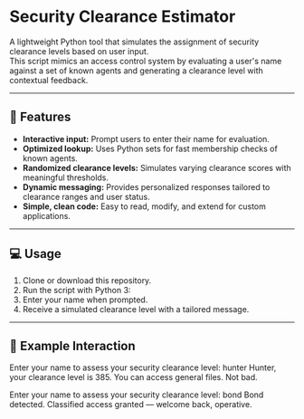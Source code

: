 # Security Clearance Estimator

A lightweight Python tool that simulates the assignment of security clearance levels based on user input.  
This script mimics an access control system by evaluating a user's name against a set of known agents and generating a clearance level with contextual feedback.

---

## 🚀 Features

- **Interactive input:** Prompt users to enter their name for evaluation.
- **Optimized lookup:** Uses Python sets for fast membership checks of known agents.
- **Randomized clearance levels:** Simulates varying clearance scores with meaningful thresholds.
- **Dynamic messaging:** Provides personalized responses tailored to clearance ranges and user status.
- **Simple, clean code:** Easy to read, modify, and extend for custom applications.

---

## 💻 Usage

1. Clone or download this repository.
2. Run the script with Python 3:
3. Enter your name when prompted.
4. Receive a simulated clearance level with a tailored message.

---

## 🎯 Example Interaction


Enter your name to assess your security clearance level: hunter
Hunter, your clearance level is 385. You can access general files. Not bad.

Enter your name to assess your security clearance level: bond
Bond detected. Classified access granted — welcome back, operative.
